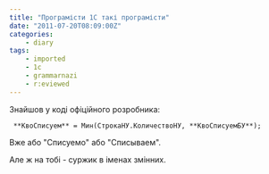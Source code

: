 ```yaml
---
title: "Програмісти 1С такі програмісти"
date: "2011-07-20T08:09:00Z"
categories:
    - diary
tags:
    - imported
    - 1c
    - grammarnazi
    - r:eviewed
---
```


Знайшов у коді офіційного розробника:

```
 **КвоСписуем** = Мин(СтрокаНУ.КоличествоНУ, **КвоСписуемБУ**);
```
Вже або "Списуемо" або "Списываем".

Але ж на тобі - суржик в іменах змінних.
